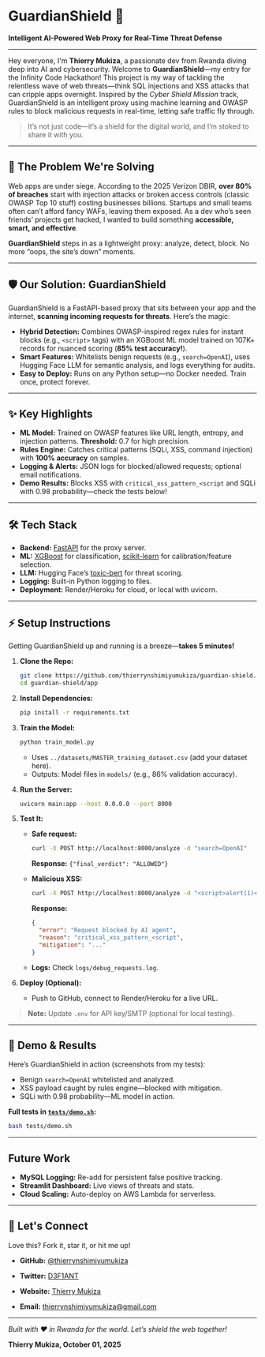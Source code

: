 # GuardianShield 🚀

**Intelligent AI-Powered Web Proxy for Real-Time Threat Defense**

---

Hey everyone, I'm **Thierry Mukiza**, a passionate dev from Rwanda diving deep into AI and cybersecurity. Welcome to **GuardianShield**—my entry for the Infinity Code Hackathon! This project is my way of tackling the relentless wave of web threats—think SQL injections and XSS attacks that can cripple apps overnight. Inspired by the *Cyber Shield Mission* track, GuardianShield is an intelligent proxy using machine learning and OWASP rules to block malicious requests in real-time, letting safe traffic fly through.

> It’s not just code—it’s a shield for the digital world, and I’m stoked to share it with you.

---

## 🚨 The Problem We're Solving

Web apps are under siege. According to the 2025 Verizon DBIR, **over 80% of breaches** start with injection attacks or broken access controls (classic OWASP Top 10 stuff) costing businesses billions. Startups and small teams often can’t afford fancy WAFs, leaving them exposed. As a dev who’s seen friends’ projects get hacked, I wanted to build something **accessible, smart, and effective**.

**GuardianShield** steps in as a lightweight proxy: analyze, detect, block. No more “oops, the site’s down” moments.

---

## 🛡️ Our Solution: GuardianShield

GuardianShield is a FastAPI-based proxy that sits between your app and the internet, **scanning incoming requests for threats**. Here’s the magic:

- **Hybrid Detection:** Combines OWASP-inspired regex rules for instant blocks (e.g., `<script>` tags) with an XGBoost ML model trained on 107K+ records for nuanced scoring (**85% test accuracy!**).
- **Smart Features:** Whitelists benign requests (e.g., `search=OpenAI`), uses Hugging Face LLM for semantic analysis, and logs everything for audits.
- **Easy to Deploy:** Runs on any Python setup—no Docker needed. Train once, protect forever.

---

## ✨ Key Highlights

- **ML Model:** Trained on OWASP features like URL length, entropy, and injection patterns. **Threshold:** 0.7 for high precision.
- **Rules Engine:** Catches critical patterns (SQLi, XSS, command injection) with **100% accuracy** on samples.
- **Logging & Alerts:** JSON logs for blocked/allowed requests; optional email notifications.
- **Demo Results:** Blocks XSS with `critical_xss_pattern_<script` and SQLi with 0.98 probability—check the tests below!

---

## 🛠️ Tech Stack

- **Backend:** [FastAPI](https://fastapi.tiangolo.com/) for the proxy server.
- **ML:** [XGBoost](https://xgboost.readthedocs.io/) for classification, [scikit-learn](https://scikit-learn.org/) for calibration/feature selection.
- **LLM:** Hugging Face’s [toxic-bert](https://huggingface.co/unitary/toxic-bert) for threat scoring.
- **Logging:** Built-in Python logging to files.
- **Deployment:** Render/Heroku for cloud, or local with uvicorn.

---

## ⚡ Setup Instructions

Getting GuardianShield up and running is a breeze—**takes 5 minutes!**

1. **Clone the Repo:**
    ```bash
    git clone https://github.com/thierrynshimiyumukiza/guardian-shield.git
    cd guardian-shield/app
    ```

2. **Install Dependencies:**
    ```bash
    pip install -r requirements.txt
    ```

3. **Train the Model:**
    ```bash
    python train_model.py
    ```
    - Uses `../datasets/MASTER_training_dataset.csv` (add your dataset here).
    - Outputs: Model files in `models/` (e.g., 86% validation accuracy).

4. **Run the Server:**
    ```bash
    uvicorn main:app --host 0.0.0.0 --port 8000
    ```

5. **Test It:**
    - **Safe request:**
        ```bash
        curl -X POST http://localhost:8000/analyze -d "search=OpenAI"
        ```
        **Response:** `{"final_verdict": "ALLOWED"}`

    - **Malicious XSS:**
        ```bash
        curl -X POST http://localhost:8000/analyze -d "<script>alert(1)</script>"
        ```
        **Response:** 
        ```json
        {
          "error": "Request blocked by AI agent",
          "reason": "critical_xss_pattern_<script",
          "mitigation": "..."
        }
        ```

    - **Logs:** Check `logs/debug_requests.log`.

6. **Deploy (Optional):**
    - Push to GitHub, connect to Render/Heroku for a live URL.

> **Note:** Update `.env` for API key/SMTP (optional for local testing).

---

## 🧪 Demo & Results

Here’s GuardianShield in action (screenshots from my tests):

- Benign `search=OpenAI` whitelisted and analyzed.
- XSS payload caught by rules engine—blocked with mitigation.
- SQLi with 0.98 probability—ML model in action.

**Full tests in [`tests/demo.sh`](tests/demo.sh):**
```bash
bash tests/demo.sh
```
---
##  Future Work

- **MySQL Logging:** Re-add for persistent false positive tracking.
- **Streamlit Dashboard:** Live views of threats and stats.
- **Cloud Scaling:** Auto-deploy on AWS Lambda for serverless.

---

## 🤝 Let's Connect

Love this? Fork it, star it, or hit me up!

- **GitHub:** [@thierrynshimiyumukiza](https://github.com/thierrynshimiyumukiza)
- **Twitter:** [D3F1ANT](https://x.com/datafuel0)
- **Website:** [Thierry Mukiza](https://thierry-eight.vercel.app/blog)                    
  
- **Email:** thierrynshimiyumukiza@gmail.com

---

_Built with ❤️ in Rwanda for the world. Let’s shield the web together!_

**Thierry Mukiza, October 01, 2025**
